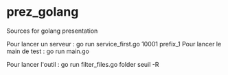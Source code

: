 # prez_golang
Sources for golang presentation

Pour lancer un serveur : go run service_first.go 10001 prefix_1
Pour lancer le main de test : go run main.go

Pour lancer l'outil : go run filter_files.go folder seuil -R
